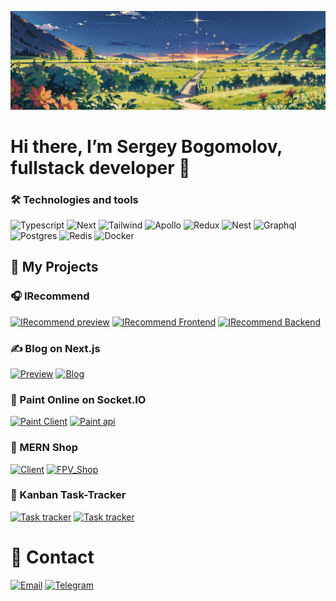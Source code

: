 ![Header](https://github.com/SergeyBogomolovv/sergeybogomolovv/blob/main/assets/bg.png?raw=true)

# Hi there, I’m Sergey Bogomolov, fullstack developer 👋

### 🛠️ Technologies and tools
![Typescript](https://img.shields.io/badge/Typescript-black?style=for-the-badge&logo=typescript)
![Next](https://img.shields.io/badge/Next.js-black?style=for-the-badge&logo=next.js)
![Tailwind](https://img.shields.io/badge/tailwindcss-black?style=for-the-badge&logo=tailwindcss)
![Apollo](https://img.shields.io/badge/apollo-black?style=for-the-badge&logo=apollographql)
![Redux](https://img.shields.io/badge/redux_toolkit-black?style=for-the-badge&logo=redux)
![Nest](https://img.shields.io/badge/nest.js-black?style=for-the-badge&logo=nestjs)
![Graphql](https://img.shields.io/badge/graphql-black?style=for-the-badge&logo=graphql)
![Postgres](https://img.shields.io/badge/postgres-black?style=for-the-badge&logo=postgresql)
![Redis](https://img.shields.io/badge/redis-black?style=for-the-badge&logo=redis)
![Docker](https://img.shields.io/badge/Docker-black?style=for-the-badge&logo=docker)



## 👀 My Projects

### 🎧 IRecommend

[![IRecommend preview](https://img.shields.io/badge/preview-black?style=for-the-badge&logo=vercel)](https://irecommend.vercel.app/)
[![IRecommend Frontend](https://img.shields.io/badge/Frontend_repo-040721?style=for-the-badge&logo=next.js)](https://github.com/SergeyBogomolovv/irecommend-front)
[![IRecommend Backend](https://img.shields.io/badge/backend_repo-1c0626?style=for-the-badge&logo=nestjs)](https://github.com/SergeyBogomolovv/irecommend-back)

### ✍️ Blog on Next.js

[![Preview](https://img.shields.io/badge/Preview-black?style=for-the-badge&logo=vercel)](https://next-blog-xhr.vercel.app)
[![Blog](https://img.shields.io/badge/Repo-grey?style=for-the-badge&logo=next.js)](https://github.com/SergeyBogomolovv/next-blog)

### 🎨 Paint Online on Socket.IO

[![Paint Client](https://img.shields.io/badge/client-665032?style=for-the-badge&logo=socket.io)](https://github.com/SergeyBogomolovv/paint-online)
[![Paint api](https://img.shields.io/badge/server-692e2f?style=for-the-badge&logo=nestjs)](https://github.com/SergeyBogomolovv/paint-online-server)


### 🛒 MERN Shop

[![Client](https://img.shields.io/badge/Client-325c45?style=for-the-badge&logo=react)](https://github.com/SergeyBogomolovv/fpv-shop-front)
[![FPV_Shop](https://img.shields.io/badge/server-325c45?style=for-the-badge&logo=express)](https://github.com/SergeyBogomolovv/fpv-shop-server)

### 📝 Kanban Task-Tracker

[![Task tracker](https://img.shields.io/badge/preview-black?style=for-the-badge&logo=react)](https://task-tracker-iota-flax.vercel.app/)
[![Task tracker](https://img.shields.io/badge/Repo-grey?style=for-the-badge&logo=github)](https://github.com/SergeyBogomolovv/KanBan-TaskTracker)

# 📱 Contact

<a href='mailto:bogomolovs693@gmail.com'>![Email](https://img.shields.io/badge/email-black?style=for-the-badge&logo=gmail)</a>
[![Telegram](https://img.shields.io/badge/Telegram-black?style=for-the-badge&logo=telegram)](https://telegram.me/grekassoq)
